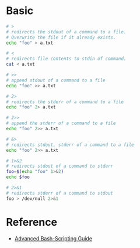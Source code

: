 # Basic

```bash
# > 
# redirects the stdout of a command to a file. 
# Overwrite the file if it already exists.
echo "foo" > a.txt

# <
# redirects file contents to stdin of command.
cat < a.txt

# >>
# append stdout of a command to a file
echo "foo" >> a.txt

# 2>
# redirects the stderr of a command to a file
echo "foo" 2> a.txt

# 2>>
# append the stderr of a command to a file
echo "foo" 2>> a.txt

# &>
# redirects stdout, stderr of a command to a file
echo "foo" 2>> a.txt

# 1>&2
# redirects stdout of a command to stderr
foo=$(echo "foo" 1>&2)
echo $foo

# 2>&1
# redirects stderr of a command to stdout
foo > /dev/null 2>&1
```
# Reference

- [Advanced Bash-Scripting Guide](http://www.tldp.org/LDP/abs/html/index.html)
